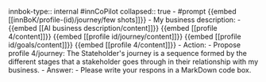innbok-type:: internal
#innCoPilot
collapsed:: true
	- #prompt {{embed [[innBoK/profile-(id)/journey/few shots]]}}
		- My business description:
		- {{embed [[AI business description/content]]}} {{embed [[profile 4/content]]}} {{embed [[profile id/journey/content]]}} {{embed [[profile id/goals/content]]}} {{embed [[profile 4/content]]}}
		- Action:
		- Propose profile 4/journey: The Stateholder's journey is a sequence formed by the different stages that a stakeholder goes through in their relationship with my business.
		- Answer:
		- Please write your respons in a MarkDown code box.





